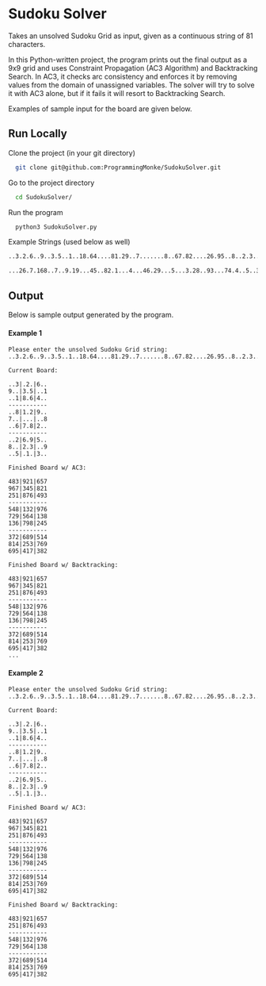 # Sudoku Solver

Takes an unsolved Sudoku Grid as input, given as a continuous string of 81 characters.

In this Python-written project, the program prints out the final output
as a 9x9 grid and uses Constraint Propagation (AC3 Algorithm) and Backtracking Search.
In AC3, it checks arc consistency and enforces it by removing values from the domain of unassigned variables.
The solver will try to solve it with AC3 alone, but if it fails it will resort to Backtracking Search.

Examples of sample input for the board are given below.

## Run Locally

Clone the project (in your git directory)

```bash
  git clone git@github.com:ProgrammingMonke/SudokuSolver.git
```

Go to the project directory

```bash
  cd SudokuSolver/
```

Run the program
```bash
  python3 SudokuSolver.py
```

Example Strings (used below as well)
```bash
..3.2.6..9..3.5..1..18.64....81.29..7.......8..67.82....26.95..8..2.3..9..5.1.3..

...26.7.168..7..9.19...45..82.1...4...46.29...5...3.28..93...74.4..5..367.3.18...
```

## Output
Below is sample output generated by the program.

#### Example 1
```
Please enter the unsolved Sudoku Grid string: ..3.2.6..9..3.5..1..18.64....81.29..7.......8..67.82....26.95..8..2.3..9..5.1.3..

Current Board:

..3|.2.|6..
9..|3.5|..1
..1|8.6|4..
-----------
..8|1.2|9..
7..|...|..8
..6|7.8|2..
-----------
..2|6.9|5..
8..|2.3|..9
..5|.1.|3..

Finished Board w/ AC3:

483|921|657
967|345|821
251|876|493
-----------
548|132|976
729|564|138
136|798|245
-----------
372|689|514
814|253|769
695|417|382

Finished Board w/ Backtracking:

483|921|657
967|345|821
251|876|493
-----------
548|132|976
729|564|138
136|798|245
-----------
372|689|514
814|253|769
695|417|382
...
```
#### Example 2
```
Please enter the unsolved Sudoku Grid string: ..3.2.6..9..3.5..1..18.64....81.29..7.......8..67.82....26.95..8..2.3..9..5.1.3..

Current Board:

..3|.2.|6..   
9..|3.5|..1   
..1|8.6|4..
-----------
..8|1.2|9..
7..|...|..8
..6|7.8|2..
-----------
..2|6.9|5..
8..|2.3|..9
..5|.1.|3..

Finished Board w/ AC3:

483|921|657
967|345|821
251|876|493
-----------
548|132|976
729|564|138
136|798|245
-----------
372|689|514
814|253|769
695|417|382

Finished Board w/ Backtracking:

483|921|657
251|876|493
-----------
548|132|976
729|564|138
-----------
372|689|514
814|253|769
695|417|382
```
